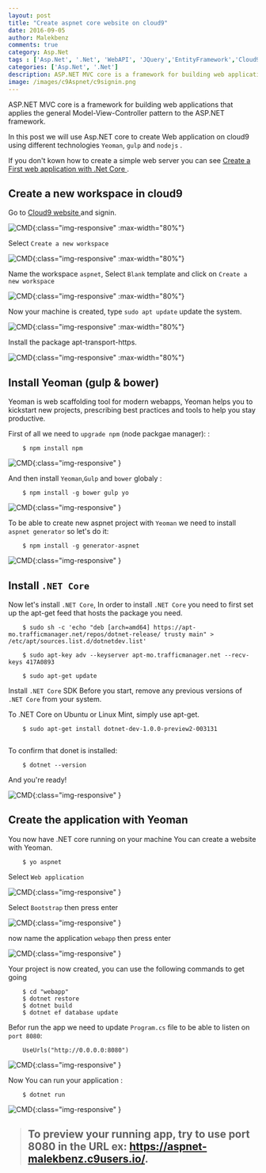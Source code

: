 ```yaml
---
layout: post
title: "Create aspnet core website on cloud9"
date: 2016-09-05
author: Malekbenz
comments: true
category: Asp.Net
tags : ['Asp.Net', '.Net', 'WebAPI', 'JQuery','EntityFramework','Cloud9']
categories: ['Asp.Net', '.Net']
description: ASP.NET MVC core is a framework for building web applications that applies the general Model-View-Controller pattern to the ASP.NET framework.
image: /images/c9Aspnet/c9signin.png
---
```


ASP.NET MVC core is a framework for building web applications that applies the general Model-View-Controller pattern to the ASP.NET framework.

In this post we will use Asp.NET core to create Web application on cloud9 using different technologies `Yeoman`, `gulp` and `nodejs` .

If you don't kown how to create a simple web server you can see [Create a First web application with .Net Core ](/blog/2016/08/05/First-web-application-dotnet-core-linux).

## Create a new workspace in cloud9 

Go to [Cloud9 website ](https://c9.io/) and signin.

![CMD](/images/c9Aspnet/c9signin.png){:class="img-responsive" :max-width="80%"}

Select `Create a new workspace` 

![CMD](/images/c9Aspnet/c9workspace.png){:class="img-responsive" :max-width="80%"}

Name the workspace `aspnet`, Select `Blank` template and click on `Create a new workspace` 

![CMD](/images/c9Aspnet/c9createworkspace.png){:class="img-responsive" :max-width="80%"}

Now your machine is created, type  `sudo apt update` update the system.

![CMD](/images/c9Aspnet/c9npm-upgrade.png){:class="img-responsive" :max-width="80%"}

Install the package apt-transport-https.

![CMD](/images/c9Aspnet/c9apt-transport-https.png){:class="img-responsive" :max-width="80%"}


## Install Yeoman (gulp & bower) 

Yeoman is web scaffolding tool for modern webapps, Yeoman helps you to kickstart new projects, prescribing best practices and tools to help you stay productive.

First of all we need to `upgrade npm` (node packgae manager): :

```
    $ npm install npm     
```

![CMD](/images/c9Aspnet/c9npm-upgrade.png){:class="img-responsive" }


And then install `Yeoman`,`Gulp` and  `bower` globaly :

```
    $ npm install -g bower gulp yo     
```

![CMD](/images/c9Aspnet/c9-bower-gulp-yo.png){:class="img-responsive" }

To be able to create new aspnet project with `Yeoman` we need to install `aspnet generator` so let's do it:

```
    $ npm install -g generator-aspnet    
```
 
![CMD](/images/c9Aspnet/c9-asp-gen.png){:class="img-responsive" }

## Install `.NET Core`

Now let's install `.NET Core`, In order to install `.NET Core` you need to first set up the apt-get feed that hosts the package you need.

```
    $ sudo sh -c 'echo "deb [arch=amd64] https://apt-mo.trafficmanager.net/repos/dotnet-release/ trusty main" > /etc/apt/sources.list.d/dotnetdev.list'
    
    $ sudo apt-key adv --keyserver apt-mo.trafficmanager.net --recv-keys 417A0893
    
    $ sudo apt-get update
```

Install `.NET Core` SDK Before you start, remove any previous versions of `.NET Core` from your system.

To .NET Core on Ubuntu or Linux Mint, simply use apt-get.

```
    $ sudo apt-get install dotnet-dev-1.0.0-preview2-003131
    
```

To confirm that donet is installed: 

```
    $ dotnet --version
```

And you're ready!

![CMD](/images/c9Aspnet/c9-net-version.png){:class="img-responsive" }


## Create the application with Yeoman

You now have .NET core running on your machine You can create a website with Yeoman.

```
    $ yo aspnet
```

Select `Web application`  

![CMD](/images/c9Aspnet/c9-yo-webapp.png){:class="img-responsive" }

Select `Bootstrap`  then press enter

![CMD](/images/c9Aspnet/c9-yo-bootstrap.png){:class="img-responsive" }

now name the application  `webapp` then press enter  

![CMD](/images/c9Aspnet/c9-project.png){:class="img-responsive" }

Your project is now created, you can use the following commands to get going

```
    $ cd "webapp"
    $ dotnet restore
    $ dotnet build
    $ dotnet ef database update

```

Befor run the app we need to update `Program.cs` file to be able to listen on `port 8080`:

```
    UseUrls("http://0.0.0.0:8080")

```

![CMD](/images/c9Aspnet/c9-app.useUrls.png){:class="img-responsive" }

Now You can run your application : 
```
    $ dotnet run

```

![CMD](/images/c9Aspnet/c9-app-running.png){:class="img-responsive" }

>
> ## To preview your running app, try to use port 8080 in the URL ex: https://aspnet-malekbenz.c9users.io/.
>